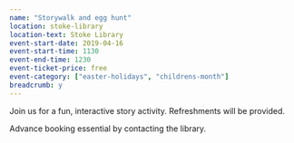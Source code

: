 ```yaml
---
name: "Storywalk and egg hunt"
location: stoke-library
location-text: Stoke Library
event-start-date: 2019-04-16
event-start-time: 1130
event-end-time: 1230
event-ticket-price: free
event-category: ["easter-holidays", "childrens-month"]
breadcrumb: y
---
```


Join us for a fun, interactive story activity. Refreshments will be provided.

Advance booking essential by contacting the library.

